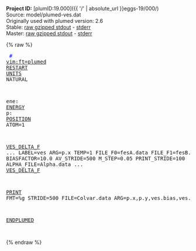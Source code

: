 **Project ID:** [plumID:19.000]({{ '/' | absolute_url }}eggs-19/000/)  
Source: model/plumed-ves.dat  
Originally used with plumed version: 2.6  
Stable: [raw gzipped stdout](plumed-ves.dat.plumed.stdout.txt.gz) - [stderr](plumed-ves.dat.plumed.stderr)  
Master: [raw gzipped stdout](plumed-ves.dat.plumed_master.stdout.txt.gz) - [stderr](plumed-ves.dat.plumed_master.stderr)  

{% raw %}<pre>
<span style="color:blue"># <a href="https://plumed.github.io/doc-master/user-doc/html/_vim_syntax.html">vim:ft=plumed</a></span>
<a href="https://plumed.github.io/doc-master/user-doc/html/_r_e_s_t_a_r_t.html">RESTART</a>
<a href="https://plumed.github.io/doc-master/user-doc/html/_u_n_i_t_s.html">UNITS</a> NATURAL

ene: <a href="https://plumed.github.io/doc-master/user-doc/html/_e_n_e_r_g_y.html">ENERGY</a>
p: <a href="https://plumed.github.io/doc-master/user-doc/html/_p_o_s_i_t_i_o_n.html">POSITION</a> ATOM=1

<a href="https://plumed.github.io/doc-master/user-doc/html/_v_e_s__d_e_l_t_a__f.html">VES_DELTA_F</a> ...
  LABEL=ves
  ARG=p.x
  TEMP=1
  FILE_F0=fesA.data
  FILE_F1=fesB.data
  BIASFACTOR=10.0
  AV_STRIDE=500
  M_STEP=0.05
  PRINT_STRIDE=100
  ALPHA_FILE=Alpha.data
... <a href="https://plumed.github.io/doc-master/user-doc/html/_v_e_s__d_e_l_t_a__f.html">VES_DELTA_F</a>

<a href="https://plumed.github.io/doc-master/user-doc/html/_p_r_i_n_t.html">PRINT</a> FMT=%g STRIDE=500 FILE=Colvar.data ARG=p.x,p.y,ves.bias,ves.rct,ene

<a href="https://plumed.github.io/doc-master/user-doc/html/_e_n_d_p_l_u_m_e_d.html">ENDPLUMED</a>
<span style="color:blue"></span>
</pre>{% endraw %}
